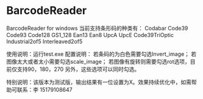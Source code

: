 # BarcodeReader
BarcodeReader for windows 
当前支持条形码的种类有：
Codabar
Code39
Code93
Code128
GS1_128
Ean13
Ean8
UpcA
UpcE
Code39TriOptic
Industrial2of5
Interleaved2of5

使用说明：运行test.exe
配置说明：
若条码的为白色需要勾选Invert_image；
若图像太大或者太小需要勾选scale_image；
若图像有旋转则需要勾选rot选项，目前仅支持90，180，270
另外，这些选项可以同时勾选。

特别说明：该版本为测试版，输出结果有一位设置为X。效果持续优化中，如需帮助可联系：李 15179108647
